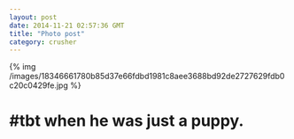```yaml
---
layout: post
date: 2014-11-21 02:57:36 GMT
title: "Photo post"
category: crusher
---
```

{% img /images/18346661780b85d37e66fdbd1981c8aee3688bd92de2727629fdb0c20c0429fe.jpg %}

<h1>#tbt when he was just a puppy.</h1>
